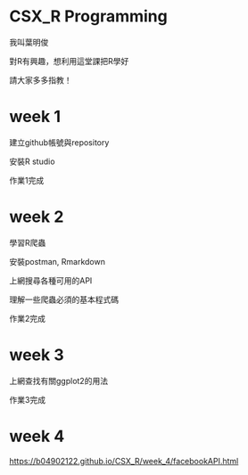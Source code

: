 # CSX_R Programming

我叫葉明俊

對R有興趣，想利用這堂課把R學好

請大家多多指教！


# week 1

建立github帳號與repository

安裝R studio

作業1完成


# week 2

學習R爬蟲

安裝postman, Rmarkdown

上網搜尋各種可用的API

理解一些爬蟲必須的基本程式碼

作業2完成


# week 3

上網查找有關ggplot2的用法

作業3完成


# week 4
https://b04902122.github.io/CSX_R/week_4/facebookAPI.html
